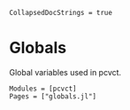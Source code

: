 ```@meta
CollapsedDocStrings = true
```

# Globals

Global variables used in pcvct. 

```@autodocs
Modules = [pcvct]
Pages = ["globals.jl"]
```